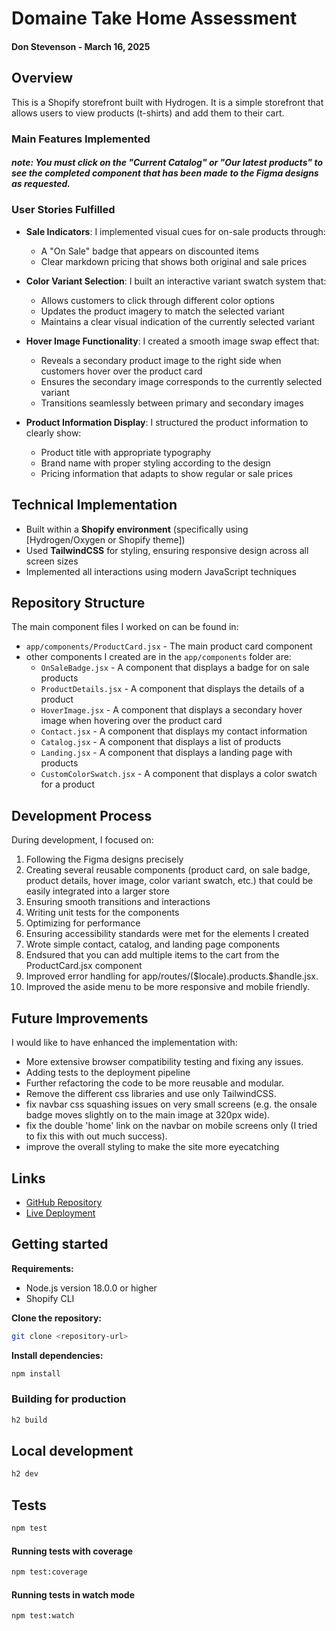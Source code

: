 # Domaine Take Home Assessment

#### Don Stevenson - March 16, 2025

## Overview

This is a Shopify storefront built with Hydrogen. It is a simple storefront that allows users to view products (t-shirts) and add them to their cart.

### Main Features Implemented

##### _note: You must click on the "Current Catalog" or "Our latest products" to see the completed component that has been made to the Figma designs as requested._

### User Stories Fulfilled

- **Sale Indicators**: I implemented visual cues for on-sale products through:

  - A "On Sale" badge that appears on discounted items
  - Clear markdown pricing that shows both original and sale prices

- **Color Variant Selection**: I built an interactive variant swatch system that:

  - Allows customers to click through different color options
  - Updates the product imagery to match the selected variant
  - Maintains a clear visual indication of the currently selected variant

- **Hover Image Functionality**: I created a smooth image swap effect that:

  - Reveals a secondary product image to the right side when customers hover over the product card
  - Ensures the secondary image corresponds to the currently selected variant
  - Transitions seamlessly between primary and secondary images

- **Product Information Display**: I structured the product information to clearly show:
  - Product title with appropriate typography
  - Brand name with proper styling according to the design
  - Pricing information that adapts to show regular or sale prices

## Technical Implementation

- Built within a **Shopify environment** (specifically using [Hydrogen/Oxygen or Shopify theme])
- Used **TailwindCSS** for styling, ensuring responsive design across all screen sizes
- Implemented all interactions using modern JavaScript techniques

## Repository Structure

The main component files I worked on can be found in:

- `app/components/ProductCard.jsx` - The main product card component
- other components I created are in the `app/components` folder are:
  - `OnSaleBadge.jsx` - A component that displays a badge for on sale products
  - `ProductDetails.jsx` - A component that displays the details of a product
  - `HoverImage.jsx` - A component that displays a secondary hover image when hovering over the product card
  - `Contact.jsx` - A component that displays my contact information
  - `Catalog.jsx` - A component that displays a list of products
  - `Landing.jsx` - A component that displays a landing page with products
  - `CustomColorSwatch.jsx` - A component that displays a color swatch for a product

## Development Process

During development, I focused on:

1. Following the Figma designs precisely
2. Creating several reusable components (product card, on sale badge, product details, hover image, color variant swatch, etc.) that could be easily integrated into a larger store
3. Ensuring smooth transitions and interactions
4. Writing unit tests for the components
5. Optimizing for performance
6. Ensuring accessibility standards were met for the elements I created
7. Wrote simple contact, catalog, and landing page components
8. Endsured that you can add multiple items to the cart from the ProductCard.jsx component
9. Improved error handling for app/routes/(\$locale).products.$handle.jsx.
10. Improved the aside menu to be more responsive and mobile friendly.

## Future Improvements

I would like to have enhanced the implementation with:

- More extensive browser compatibility testing and fixing any issues.
- Adding tests to the deployment pipeline
- Further refactoring the code to be more reusable and modular.
- Remove the different css libraries and use only TailwindCSS.
- fix navbar css squashing issues on very small screens (e.g. the onsale badge moves slightly on to the main image at 320px wide).
- fix the double 'home' link on the navbar on mobile screens only (I tried to fix this with out much success).
- improve the overall styling to make the site more eyecatching

## Links

- [GitHub Repository](https://github.com/Don-Stevenson/domaine-take-home)
- [Live Deployment](https://domaine-take-home-4dd08a30936658578835.o2.myshopify.dev)

## Getting started

**Requirements:**

- Node.js version 18.0.0 or higher
- Shopify CLI

**Clone the repository:**

```bash
git clone <repository-url>
```

**Install dependencies:**

```bash
npm install
```

### Building for production

```bash
h2 build
```

## Local development

```bash
h2 dev
```

## Tests

```bash
npm test
```

#### Running tests with coverage

```bash
npm test:coverage
```

#### Running tests in watch mode

```bash
npm test:watch
```
